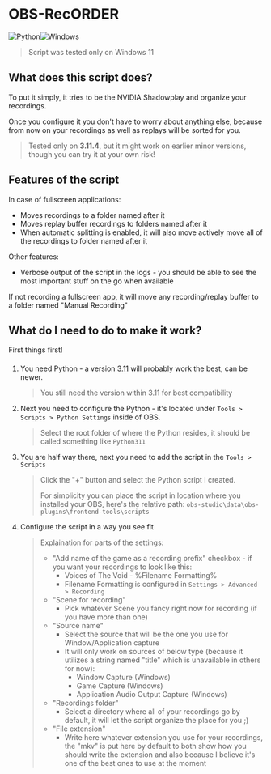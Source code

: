 # OBS-RecORDER

![Python](https://img.shields.io/badge/python-3670A0?style=for-the-badge&logo=python&logoColor=ffdd54)![Windows](https://img.shields.io/badge/Windows-0078D6?style=for-the-badge&logo=windows&logoColor=white)

> Script was tested only on Windows 11

## What does this script does?
To put it simply, it tries to be the NVIDIA Shadowplay and organize your recordings.

Once you configure it you don't have to worry about anything else, because from now on your recordings as well as replays will be sorted for you.


> Tested only on **3.11.4**, but it might work on earlier minor versions, though you can try it at your own risk!

## Features of the script
In case of fullscreen applications:
- Moves recordings to a folder named after it
- Moves replay buffer recordings to folders named after it
- When automatic splitting is enabled, it will also move actively move all of the recordings to folder named after it

Other features:
- Verbose output of the script in the logs - you should be able to see the most important stuff on the go when available

If not recording a fullscreen app, it will move any recording/replay buffer to a folder named "Manual Recording"


## What do I need to do to make it work?
First things first!
####
1. You need Python - a version [3.11](https://www.python.org/downloads/release/python-3110/) will probably work the best, can be newer.
   > You still need the version within 3.11 for best compatibility
2. Next you need to configure the Python - it's located under `Tools > Scripts > Python Settings` inside of OBS.
   > Select the root folder of where the Python resides, it should be called something like `Python311`
3. You are half way there, next you need to add the script in the `Tools > Scripts`
   > Click the "+" button and select the Python script I created.
   > 
   > For simplicity you can place the script in location where you installed your OBS, here's the relative path: `obs-studio\data\obs-plugins\frontend-tools\scripts`
4. Configure the script in a way you see fit
   > Explaination for parts of the settings:
   > - "Add name of the game as a recording prefix" checkbox - if you want your recordings to look like this:
   >     - Voices of The Void - %Filename Formatting%
   >     - Filename Formatting is configured in `Settings > Advanced > Recording`
   > - "Scene for recording"
   >     - Pick whatever Scene you fancy right now for recording (if you have more than one)
   > - "Source name"
   >     - Select the source that will be the one you use for Window/Application capture
   >     - It will only work on sources of below type (because it utilizes a string named "title" which is unavailable in others for now):
   >         - Window Capture (Windows)
   >         - Game Capture (Windows)
   >         - Application Audio Output Capture (Windows)
   > - "Recordings folder"
   >     - Select a directory where all of your recordings go by default, it will let the script organize the place for you ;)
   > - "File extension"
   >     - Write here whatever extension you use for your recordings, the "mkv" is put here by default to both show how you should write the extension and also because I believe it's one of the best ones to use at the moment  

